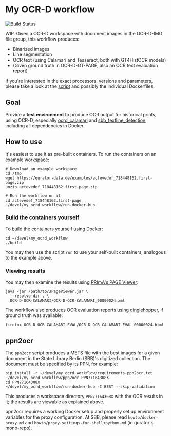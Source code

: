 My OCR-D workflow
=================

[![Build Status](https://travis-ci.org/mikegerber/my_ocrd_workflow.svg?branch=master)](https://travis-ci.org/mikegerber/my_ocrd_workflow)

WIP. Given a OCR-D workspace with document images in the OCR-D-IMG file group,
this workflow produces:

* Binarized images
* Line segmentation
* OCR text (using Calamari and Tesseract, both with GT4HistOCR models)
* (Given ground truth in OCR-D-GT-PAGE, also an OCR text evaluation report)

If you're interested in the exact processors, versions and parameters, please
take a look at the [script](my_ocrd_workflow) and possibly the individual
Dockerfiles.

Goal
----
Provide a **test environment** to produce OCR output for historical prints,
using OCR-D, especially [ocrd_calamari](https://github.com/OCR-D/ocrd_calamari)
and
[sbb_textline_detection](https://github.com/qurator-spk/sbb_textline_detection),
including all dependencies in Docker.

How to use
----------
It's easiest to use it as pre-built containers. To run the containers on an
example workspace:

~~~
# Download an example workspace
cd /tmp
wget https://qurator-data.de/examples/actevedef_718448162.first-page.zip
unzip actevedef_718448162.first-page.zip

# Run the workflow on it
cd actevedef_718448162.first-page
~/devel/my_ocrd_workflow/run-docker-hub
~~~

### Build the containers yourself
To build the containers yourself using Docker:
~~~
cd ~/devel/my_ocrd_workflow
./build
~~~
You may then use the script `run` to use your self-built containers, analogous to
the example above.

### Viewing results
You may then examine the results using
[PRImA's PAGE Viewer](https://www.primaresearch.org/tools/PAGEViewer):
~~~
java -jar /path/to/JPageViewer.jar \
  --resolve-dir . \
  OCR-D-OCR-CALAMARI/OCR-D-OCR-CALAMARI_00000024.xml
~~~

The workflow also produces OCR evaluation reports using
[dinglehopper](https://github.com/qurator-spk/dinglehopper), if ground truth was
available:
~~~
firefox OCR-D-OCR-CALAMARI-EVAL/OCR-D-OCR-CALAMARI-EVAL_00000024.html
~~~

ppn2ocr
-------
The `ppn2ocr` script produces a METS file with the best images for a given
document in the State Library Berlin (SBB)'s digitized collection. The document
must be specified by its PPN, for example:
~~~
pip install -r ~/devel/my_ocrd_workflow/requirements-ppn2ocr.txt
~/devel/my_ocrd_workflow/ppn2ocr PPN77164308X
cd PPN77164308X
~/devel/my_ocrd_workflow/run-docker-hub -I BEST --skip-validation
~~~

This produces a workspace directory `PPN77164308X` with the OCR results in it;
the results are viewable as explained above.

ppn2ocr requires a working Docker setup and properly set up environment
variables for the proxy configuration. At SBB, please read
`howto/docker-proxy.md` and `howto/proxy-settings-for-shell+python.md`
(in qurator's mono-repo).
